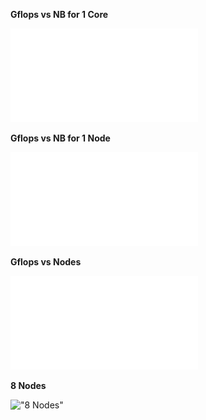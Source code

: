 **Gflops vs NB for 1 Core**

!["Gflops vs NB 1 Core"](./gflops_vs_nb_1_core_nb_80_percent_memory.pdf)

**Gflops vs NB for 1 Node**

!["Gflops vs NB 1 Node"](./gflops_vs_nb_1_node_nb_80_percent_memory.pdf)

**Gflops vs Nodes**

!["Gflops vs Nodes"](./gflops_vs_nodes_80_percent_memory.pdf)

**8 Nodes**

!["8 Nodes"](./HPL.out.8_node_grep_WR)


